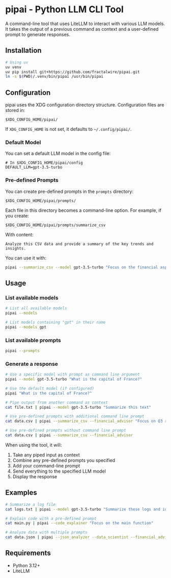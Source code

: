 # pipai - Python LLM CLI Tool

A command-line tool that uses LiteLLM to interact with various LLM models. It takes the output of a previous command as context and a user-defined prompt to generate responses.

## Installation

```bash
# Using uv
uv venv
uv pip install git+https://github.com/fractalwire/pipai.git
ln -s $(PWD)/.venv/bin/pipai /usr/bin/pipai
```

## Configuration

pipai uses the XDG configuration directory structure. Configuration files are stored in:

```
$XDG_CONFIG_HOME/pipai/
```

If `XDG_CONFIG_HOME` is not set, it defaults to `~/.config/pipai/`.

### Default Model

You can set a default LLM model in the config file:

```
# In $XDG_CONFIG_HOME/pipai/config
DEFAULT_LLM=gpt-3.5-turbo
```

### Pre-defined Prompts

You can create pre-defined prompts in the `prompts` directory:

```
$XDG_CONFIG_HOME/pipai/prompts/
```

Each file in this directory becomes a command-line option. For example, if you create:

```
$XDG_CONFIG_HOME/pipai/prompts/summarize_csv
```

With content:

```
Analyze this CSV data and provide a summary of the key trends and insights.
```

You can use it with:

```bash
pipai --summarize_csv --model gpt-3.5-turbo "Focus on the financial aspects"
```

## Usage

### List available models

```bash
# List all available models
pipai --models

# List models containing "gpt" in their name
pipai --models gpt
```

### List available prompts

```bash
pipai --prompts
```

### Generate a response

```bash
# Use a specific model with prompt as command line argument
pipai --model gpt-3.5-turbo "What is the capital of France?"

# Use the default model (if configured)
pipai "What is the capital of France?"

# Pipe output from another command as context
cat file.txt | pipai --model gpt-3.5-turbo "Summarize this text"

# Use pre-defined prompts with additional command line prompt
cat data.csv | pipai --summarize_csv --financial_advisor "Focus on Q3 results"

# Use pre-defined prompts without command line prompt
cat data.csv | pipai --summarize_csv --financial_advisor
```

When using the tool, it will:
1. Take any piped input as context
2. Combine any pre-defined prompts you specified
3. Add your command-line prompt
4. Send everything to the specified LLM model
5. Display the response

## Examples

```bash
# Summarize a log file
cat logs.txt | pipai --model gpt-3.5-turbo "Summarize these logs and identify any errors"

# Explain code with a pre-defined prompt
cat main.py | pipai --code_explainer "Focus on the main function"

# Analyze data with multiple prompts
cat data.json | pipai --json_analyzer --data_scientist --financial_advisor "Highlight growth opportunities"
```

## Requirements

- Python 3.12+
- LiteLLM
